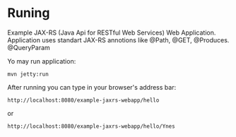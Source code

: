 # Runing

Example JAX-RS (Java Api for RESTful Web Services) Web Application. Application uses standart JAX-RS annotions like @Path, @GET, @Produces. @QueryParam

Yo may run application:

```
mvn jetty:run
```

After running you can type in your browser's address bar:

```
http://localhost:8080/example-jaxrs-webapp/hello
```

or

```
http://localhost:8080/example-jaxrs-webapp/hello/Ynes
```

